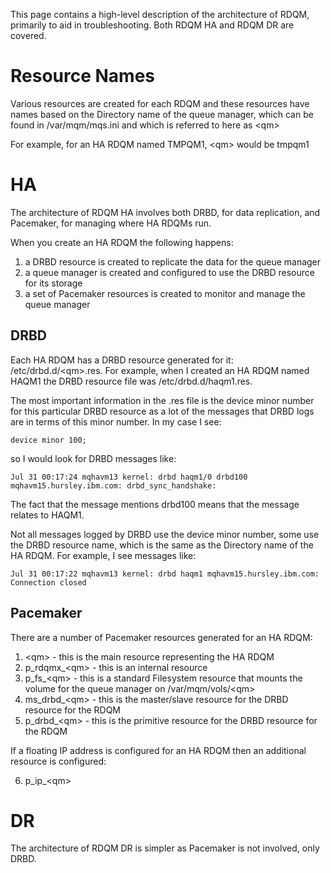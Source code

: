 This page contains a high-level description of the architecture of RDQM, primarily to aid in troubleshooting. Both RDQM HA and RDQM DR are covered.

# Resource Names

Various resources are created for each RDQM and these resources have names based on the Directory name of the queue manager, which can be found in /var/mqm/mqs.ini and which is referred to here as \<qm>

For example, for an HA RDQM named TMPQM1, \<qm> would be tmpqm1

# HA

The architecture of RDQM HA involves both DRBD, for data replication, and Pacemaker, for managing where HA RDQMs run.

When you create an HA RDQM the following happens:
1. a DRBD resource is created to replicate the data for the queue manager
2. a queue manager is created and configured to use the DRBD resource for its storage
3. a set of Pacemaker resources is created to monitor and manage the queue manager

## DRBD

Each HA RDQM has a DRBD resource generated for it: /etc/drbd.d/\<qm>.res. For example, when I created an HA RDQM named HAQM1 the DRBD resource file was /etc/drbd.d/haqm1.res.

The most important information in the .res file is the device minor number for this particular DRBD resource as a lot of the messages that DRBD logs are in terms of this minor number. In my case I see:
```
device minor 100;
```
so I would look for DRBD messages like:
```
Jul 31 00:17:24 mqhavm13 kernel: drbd haqm1/0 drbd100 mqhavm15.hursley.ibm.com: drbd_sync_handshake:
```

The fact that the message mentions drbd100 means that the message relates to HAQM1.

Not all messages logged by DRBD use the device minor number, some use the DRBD resource name, which is the same as the Directory name of the HA RDQM. For example, I see messages like:
```
Jul 31 00:17:22 mqhavm13 kernel: drbd haqm1 mqhavm15.hursley.ibm.com: Connection closed
```

## Pacemaker

There are a number of Pacemaker resources generated for an HA RDQM:

1. \<qm> - this is the main resource representing the HA RDQM
2. p_rdqmx_\<qm> - this is an internal resource
3. p_fs_\<qm> - this is a standard Filesystem resource that mounts the volume for the queue manager on /var/mqm/vols/\<qm>
4. ms_drbd_\<qm> - this is the master/slave resource for the DRBD resource for the RDQM
5. p_drbd_\<qm> - this is the primitive resource for the DRBD resource for the RDQM

If a floating IP address is configured for an HA RDQM then an additional resource is configured:

6. p_ip_\<qm>

# DR

The architecture of RDQM DR is simpler as Pacemaker is not involved, only DRBD.